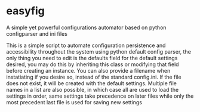 # easyfig
A simple yet powerful configurations automator based on python configparser and ini files



This is a simple script to automate configuration persistence
and accessibility throughout the system using python default config parser,
the only thing you need to edit is the defaults field for the default
settings desired, you may do this by inheriting this class or modifying
that field before creating an instance.
You can also provide a filename when instatiating if you desire so,
instead of the standard config.ini. If the file does not exist,
it will be created with the default settings.
Multiple file names in a list are also possible, in which case all are used to load the
settings in order, same settings take precedence on later files while
only the most precedent last file is used for saving new settings
